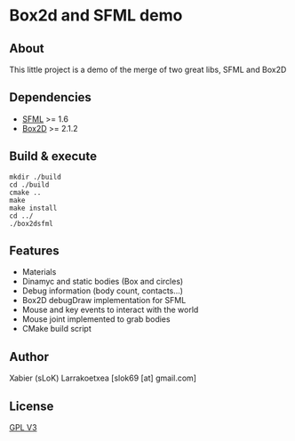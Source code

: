 Box2d and SFML demo
===================

About
-----
This little project is a demo of the merge of two great libs, SFML and Box2D

Dependencies
------------
* [SFML](http://www.sfml-dev.org/) >= 1.6
* [Box2D](http://www.box2d.org/) >= 2.1.2

Build & execute
---------------
    mkdir ./build
    cd ./build
    cmake ..
    make
    make install
    cd ../
    ./box2dsfml

Features
--------
* Materials
* Dinamyc and static bodies (Box and circles)
* Debug information (body count, contacts...)
* Box2D debugDraw implementation for SFML
* Mouse and key events to interact with the world
* Mouse joint implemented to grab bodies
* CMake build script

Author
------
Xabier (sLoK) Larrakoetxea [slok69 [at] gmail.com]

License
-------
[GPL V3](http://www.gnu.org/licenses/gpl-3.0.html)
